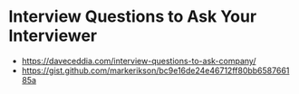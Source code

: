 # Interview Questions to Ask Your Interviewer
- https://daveceddia.com/interview-questions-to-ask-company/
- https://gist.github.com/markerikson/bc9e16de24e46712ff80bb658766185a